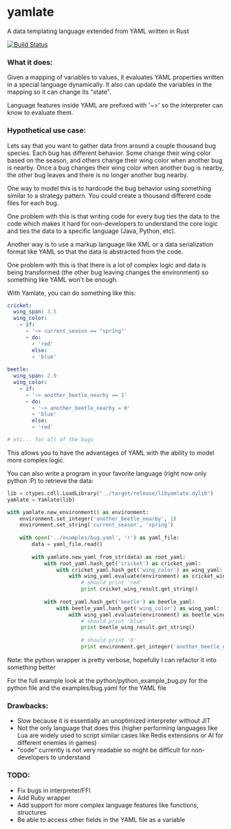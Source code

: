 yamlate
=========

A data templating language extended from YAML written in Rust

[![Build Status](https://travis-ci.org/DarinM223/yamlate.svg)](https://travis-ci.org/DarinM223/yamlate)

### What it does:

Given a mapping of variables to values, it evaluates YAML properties
written in a special language dynamically. It also can update the variables in the mapping
so it can change its "state".

Language features inside YAML are prefixed with '~>' so the interpreter can know to evaluate them.

### Hypothetical use case:

Lets say that you want to gather data from around a couple thousand bug species. Each bug has different
behavior. Some change their wing color based on the season, and others change their wing color when another bug is nearby.
Once a bug changes their wing color when another bug is nearby, the other bug leaves and there is no longer another bug nearby. 

One way to model this is to hardcode the bug behavior using something similar to a strategy pattern. You could create a thousand different code 
files for each bug. 

One problem with this is that writing code for every bug ties the data to the code which makes it hard for non-developers to 
understand the core logic and ties the data to a specific language (Java, Python, etc).

Another way is to use a markup language like XML or a data serialization format like YAML so that the data is abstracted from the code.

One problem with this is that there is a lot of complex logic and data is being transformed (the other bug leaving
changes the environment) so something like YAML won't be enough.

With Yamlate, you can do something like this:

```yaml
cricket:
  wing_span: 3.5
  wing_color:
    - if:
      - '~> current_season == "spring"'
      - do:
        - 'red'
        else:
        - 'blue'
        
beetle:
  wing_span: 2.9
  wing_color:
    - if:
      - '~> another_beetle_nearby == 1'
      - do:
        - '~> another_beetle_nearby = 0'
        - 'blue'
        else:
        - 'red'

# etc... for all of the bugs
```

This allows you to have the advantages of YAML with the ability to model more complex logic.

You can also write a program in your favorite language (right now only python :P) to retrieve the data:

```python
lib = ctypes.cdll.LoadLibrary("../target/release/libyamlate.dylib")
yamlate = Yamlate(lib)

with yamlate.new_environment() as environment:
    environment.set_integer('another_beetle_nearby', 1)
    environment.set_string('current_season', 'spring')
        
    with open('../examples/bug.yaml', 'r') as yaml_file:
        data = yaml_file.read()
            
        with yamlate.new_yaml_from_str(data) as root_yaml:
            with root_yaml.hash_get('cricket') as cricket_yaml:
                with cricket_yaml.hash_get('wing_color') as wing_yaml:
                    with wing_yaml.evaluate(environment) as cricket_wing_result:
                        # should print 'red'
                        print cricket_wing_result.get_string()
                                        
            with root_yaml.hash_get('beetle') as beetle_yaml:
                with beetle_yaml.hash_get('wing_color') as wing_yaml:
                    with wing_yaml.evaluate(environment) as beetle_wing_result:
                        # should print 'blue'
                        print beetle_wing_result.get_string()
                        
                        # should print '0'
                        print environment.get_integer('another_beetle_nearby')
```
Note: the python wrapper is pretty verbose, hopefully I can refactor it into something better

For the full example look at the python/python_example_bug.py for the python file and the examples/bug.yaml for the
YAML file

### Drawbacks:

* Slow because it is essentially an unoptimized interpreter without JIT
* Not the only language that does this (higher performing languages like Lua are widely used to
script similar cases like Redis extensions or AI for different enemies in games) 
* "code" currently is not very readable so might be difficult for non-developers to understand 

### TODO:

* Fix bugs in interpreter/FFI
* Add Ruby wrapper
* Add support for more complex language features like functions, structures
* Be able to access other fields in the YAML file as a variable